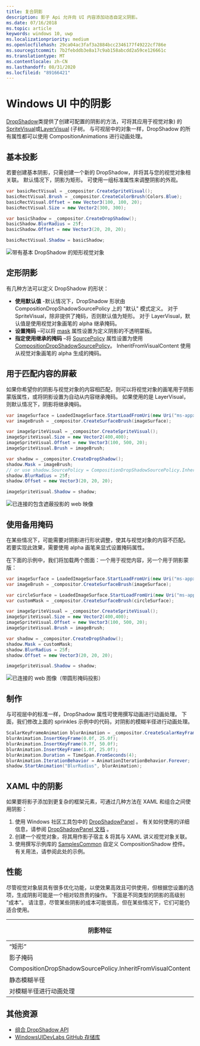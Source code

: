 ```yaml
---
title: 复合阴影
description: 影子 Api 允许向 UI 内容添加动态自定义阴影。
ms.date: 07/16/2018
ms.topic: article
keywords: windows 10, uwp
ms.localizationpriority: medium
ms.openlocfilehash: 29ca04ac3faf3a2884bcc2346177f49222cf786e
ms.sourcegitcommit: 7b2febddb3e8a17c9ab158abcdd2a59ce126661c
ms.translationtype: MT
ms.contentlocale: zh-CN
ms.lasthandoff: 08/31/2020
ms.locfileid: "89166421"
---
```

# <a name="shadows-in-windows-ui"></a>Windows UI 中的阴影

[DropShadow](/uwp/api/Windows.UI.Composition.DropShadow)类提供了创建可配置的阴影的方法，可将其应用于视觉对象) 的[SpriteVisual](/uwp/api/windows.ui.composition.spritevisual)或[LayerVisual](/uwp/api/windows.ui.composition.layervisual) (子树。 与可视层中的对象一样，DropShadow 的所有属性都可以使用 CompositionAnimations 进行动画处理。

## <a name="basic-drop-shadow"></a>基本投影

若要创建基本阴影，只需创建一个新的 DropShadow，并将其与您的视觉对象相关联。 默认情况下，阴影为矩形。 可使用一组标准属性来调整阴影的外观。

```cs
var basicRectVisual = _compositor.CreateSpriteVisual();
basicRectVisual.Brush = _compositor.CreateColorBrush(Colors.Blue);
basicRectVisual.Offset = new Vector3(100, 100, 20);
basicRectVisual.Size = new Vector2(300, 300);

var basicShadow = _compositor.CreateDropShadow();
basicShadow.BlurRadius = 25f;
basicShadow.Offset = new Vector3(20, 20, 20);

basicRectVisual.Shadow = basicShadow;
```

![带有基本 DropShadow 的矩形视觉对象](images/rectangular-dropshadow.png)

## <a name="shaping-the-shadow"></a>定形阴影

有几种方法可以定义 DropShadow 的形状：

- **使用默认值** -默认情况下，DropShadow 形状由 CompositionDropShadowSourcePolicy 上的 "默认" 模式定义。 对于 SpriteVisual，除非提供了掩码，否则默认值为矩形。 对于 LayerVisual，默认值是使用视觉对象画笔的 alpha 继承掩码。
- **设置掩码** –可以将 [mask](/uwp/api/windows.ui.composition.dropshadow.mask) 属性设置为定义阴影的不透明蒙板。
- **指定使用继承的掩码** –将 [SourcePolicy](/uwp/api/windows.ui.composition.dropshadow.sourcepolicy) 属性设置为使用 [CompositionDropShadowSourcePolicy](/uwp/api/windows.ui.composition.compositiondropshadowsourcepolicy)。 InheritFromVisualContent 使用从视觉对象画笔的 alpha 生成的掩码。

## <a name="masking-to-match-your-content"></a>用于匹配内容的屏蔽

如果你希望你的阴影与视觉对象的内容相匹配，则可以将视觉对象的画笔用于阴影蒙版属性，或将阴影设置为自动从内容继承掩码。 如果使用的是 LayerVisual，则默认情况下，阴影将继承掩码。

```cs
var imageSurface = LoadedImageSurface.StartLoadFromUri(new Uri("ms-appx:///Assets/myImage.png"));
var imageBrush = _compositor.CreateSurfaceBrush(imageSurface);

var imageSpriteVisual = _compositor.CreateSpriteVisual();
imageSpriteVisual.Size = new Vector2(400,400);
imageSpriteVisual.Offset = new Vector3(100, 500, 20);
imageSpriteVisual.Brush = imageBrush;

var shadow = _compositor.CreateDropShadow();
shadow.Mask = imageBrush;
// or use shadow.SourcePolicy = CompositionDropShadowSourcePolicy.InheritFromVisualContent;
shadow.BlurRadius = 25f;
shadow.Offset = new Vector3(20, 20, 20);

imageSpriteVisual.Shadow = shadow;
```

![已连接的包含遮蔽投影的 web 映像](images/ms-brand-web-dropshadow.png)

## <a name="using-an-alternative-mask"></a>使用备用掩码

在某些情况下，可能需要对阴影进行形状调整，使其与视觉对象的内容不匹配。 若要实现此效果，需要使用 alpha 画笔来显式设置掩码属性。

在下面的示例中，我们将加载两个图面：一个用于视觉内容，另一个用于阴影蒙版：

```cs
var imageSurface = LoadedImageSurface.StartLoadFromUri(new Uri("ms-appx:///Assets/myImage.png"));
var imageBrush = _compositor.CreateSurfaceBrush(imageSurface);

var circleSurface = LoadedImageSurface.StartLoadFromUri(new Uri("ms-appx:///Assets/myCircleImage.png"));
var customMask = _compositor.CreateSurfaceBrush(circleSurface);

var imageSpriteVisual = _compositor.CreateSpriteVisual();
imageSpriteVisual.Size = new Vector2(400,400);
imageSpriteVisual.Offset = new Vector3(100, 500, 20);
imageSpriteVisual.Brush = imageBrush;

var shadow = _compositor.CreateDropShadow();
shadow.Mask = customMask;
shadow.BlurRadius = 25f;
shadow.Offset = new Vector3(20, 20, 20);

imageSpriteVisual.Shadow = shadow;
```

![已连接的 web 图像（带圆形掩码投影）](images/ms-brand-web-masked-dropshadow.png)

## <a name="animating"></a>制作

与可视层中的标准一样，DropShadow 属性可使用撰写动画进行动画处理。 下面，我们修改上面的 sprinkles 示例中的代码，对阴影的模糊半径进行动画处理。

```cs
ScalarKeyFrameAnimation blurAnimation = _compositor.CreateScalarKeyFrameAnimation();
blurAnimation.InsertKeyFrame(0.0f, 25.0f);
blurAnimation.InsertKeyFrame(0.7f, 50.0f);
blurAnimation.InsertKeyFrame(1.0f, 25.0f);
blurAnimation.Duration = TimeSpan.FromSeconds(4);
blurAnimation.IterationBehavior = AnimationIterationBehavior.Forever;
shadow.StartAnimation("BlurRadius", blurAnimation);
```

## <a name="shadows-in-xaml"></a>XAML 中的阴影

如果要将影子添加到更复杂的框架元素，可通过几种方法在 XAML 和组合之间使用阴影：

1. 使用 Windows 社区工具包中的 [DropShadowPanel](https://github.com/windows-toolkit/WindowsCommunityToolkit/blob/master/Microsoft.Toolkit.Uwp.UI.Controls/DropShadowPanel/DropShadowPanel.Properties.cs) 。 有关如何使用的详细信息，请参阅 [DropShadowPanel 文档](/windows/uwpcommunitytoolkit/controls/DropShadowPanel) 。
1. 创建一个视觉对象，将其用作影子宿主 & 将其与 XAML 讲义视觉对象关联。
1. 使用撰写示例库的 [SamplesCommon](https://github.com/microsoft/WindowsCompositionSamples/tree/master/SamplesCommon/SamplesCommon) 自定义 CompositionShadow 控件。 有关用法，请参阅此处的示例。

## <a name="performance"></a>性能

尽管视觉对象层具有很多优化功能，以使效果高效且可供使用，但根据您设置的选项，生成阴影可能是一个相对较昂贵的操作。 下面是不同类型的阴影的高级别 "成本"。 请注意，尽管某些阴影的成本可能很高，但在某些情况下，它们可能仍适合使用。

阴影特征| 成本
------------- | -------------
“矩形”    | 低
影子掩码      | 高
CompositionDropShadowSourcePolicy.InheritFromVisualContent | 高
静态模糊半径 | 低
对模糊半径进行动画处理 | 高

## <a name="additional-resources"></a>其他资源

- [组合 DropShadow API](/uwp/api/Windows.UI.Composition.DropShadow)
- [WindowsUIDevLabs GitHub 存储库](https://github.com/microsoft/WindowsCompositionSamples)